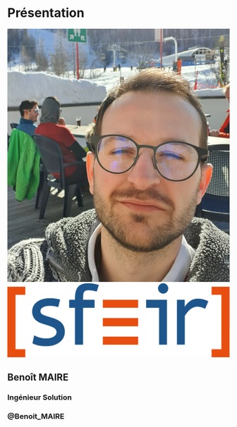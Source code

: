 <!-- .slide: class="speaker-slide" -->

# Présentation

![speaker](./assets/images/bm.jpg)
![company](./assets/images/logo_sfeir_bleu_orange.png)

## Benoît MAIRE

### Ingénieur Solution

<!-- .element: class="icon-rule icon-first" -->

### @Benoit_MAIRE

<!-- .element: class="icon-twitter icon-second" -->

